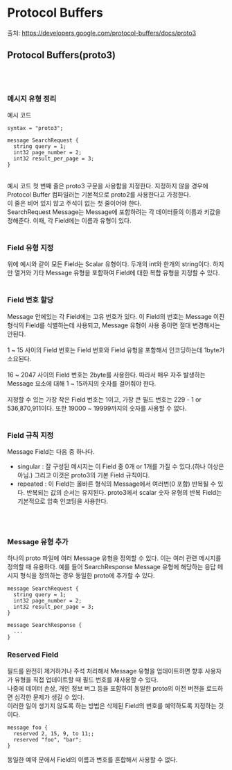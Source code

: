 # Protocol Buffers
출처: https://developers.google.com/protocol-buffers/docs/proto3
## Protocol Buffers(proto3)
<br/>
<br/>

### 메시지 유형 정리
예시 코드
```
syntax = "proto3";

message SearchRequest {
  string query = 1;
  int32 page_number = 2;
  int32 result_per_page = 3;
}
```
<br/>
예시 코드 첫 번째 줄은 proto3 구문을 사용함을 지정한다. 지정하지 않을 경우에 Protocol Buffer 컴파일러는 기본적으로 proto2를 사용한다고 가정한다. 
<br/>이 줄은 비어 있지 않고 주석이 없는 첫 줄이어야 한다.
<br/>
SearchRequest Message는 Message에 포함하려는 각 데이터들의 이름과 키값을 정해준다. 이때, 각 Field에는 이름과 유형이 있다.
  <br/>
  <br/>

### Field 유형 지정
위에 예시와 같이 모든 Field는 Scalar 유형이다. 두개의 int와 한개의 string이다. 하지만 열거와 기타 Message 유형을 포함하여 Field에 대한 복합 유형을 지정할 수 있다.
<br/>
<br/>

### Field 번호 할당
Message 안에있는 각 Field에는 고유 번호가 있다. 이 Field의 번호는 Message 이진 형식의 Field를 식별하는데 사용되고, Message 유형이 사용 중이면 절대 변경해서는 안된다.
<br/>
<br/>
1 ~ 15 사이의 Field 번호는 Field 번호와 Field 유형을 포함해서 인코딩하는데 1byte가 소요된다.
<br/>
<br/>
16 ~ 2047 사이의 Field 번호는 2byte를 사용한다. 따라서 매우 자주 발생하는 Message 요소에 대해 1 ~ 15까지의 숫자를 걸어줘야 한다.
<br/>
<br/>
지정할 수 있는 가장 작은 Field 번호는 1이고, 가장 큰 필드 번호는 229 - 1 or 536,870,911이다. 또한 19000 ~ 19999까지의 숫자를 사용할 수 없다.
<br/>
<br/>

### Field 규칙 지정
Message Field는 다음 중 하나다.
- singular : 잘 구성된 메시지는 이 Field 중 0개 or 1개를 가질 수 있다.(하나 이상은 아님.) 그리고 이것은 proto3의 기본 Field 규칙이다.
- repeated : 이 Field는 올바른 형식의 Message에서 여러번(0 포함) 반복될 수 있다. 반복되는 값의 순서는 유지된다.
proto3에서 scalar 숫자 유형의 반복 Field는 기본적으로 압축 인코딩을 사용한다.
<br/>
<br/>

### Message 유형 추가
하나의 proto 파일에 여러 Message 유형을 정의할 수 있다. 이는 여러 관련 메시지를 정의할 때 유용하다. 예를 들어 SearchResponse Message 유형에 해당하는 응답 메시지 형식을 정의하는 경우 동일한 proto에 추가할 수 있다.
```
message SearchRequest {
  string query = 1;
  int32 page_number = 2;
  int32 result_per_page = 3;
}

message SearchResponse {
  ...
}
```

### Reserved Field
필드를 완전히 제거하거나 주석 처리해서 Message 유형을 업데이트하면 향후 사용자가 유형을 직접 업데이트할 때 필드 번호를 재사용할 수 있다.
<br/>
나중에 데이터 손상, 개인 정보 버그 등을 포함하여 동일한 proto의 이전 버전을 로드하면 심각한 문제가 생길 수 있다.
<br/>
이러한 일이 생기지 않도록 하는 방법은 삭제된 Field의 번호를 예약하도록 지정하는 것이다.
```
message foo {
  reserved 2, 15, 9, to 11;;
  reserved "foo", "bar";
}
```
동일한 예약 문에서 Field의 이름과 번호를 혼합해서 사용할 수 없다.